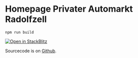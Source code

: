 # Homepage Privater Automarkt Radolfzell

```
npm run build
```
[![Open in StackBlitz](https://developer.stackblitz.com/img/open_in_stackblitz.svg)](https://stackblitz.com/github/michzuerch/PrivaterAutomarkt5/tree/development)


Sourcecode is on [Github](https://github.com/michzuerch/PrivaterAutomarkt5).

